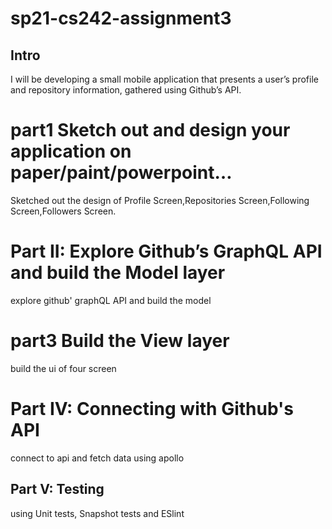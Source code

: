 
# sp21-cs242-assignment3

## Intro

I will be developing a small mobile application that presents a user’s profile and repository information, gathered using Github’s API.

# part1 Sketch out and design your application on paper/paint/powerpoint…

Sketched out the design of Profile Screen,Repositories Screen,Following Screen,Followers Screen.

# Part II: Explore Github’s GraphQL API and build the Model layer

explore github' graphQL API and build the model 

# part3 Build the View layer

build the ui of four screen

# Part IV: Connecting with Github's API
connect to api and fetch data using apollo 

## Part V: Testing
using Unit tests, Snapshot tests and ESlint


